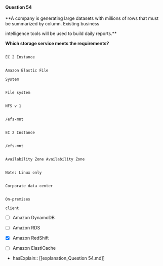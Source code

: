 #### Question  54

**A company is generating large datasets with millions of rows that must be summarized by column. Existing business

intelligence tools will be used to build daily reports.**

**Which storage service meets the requirements?**

```

EC 2 Instance

```

```

Amazon Elastic File

System

```

```

File system

```

```

NFS v 1

```

```

/efs-mnt

```

```

EC 2 Instance

```

```

/efs-mnt

```

```

Availability Zone Availability Zone

```

```

Note: Linux only

```

```

Corporate data center

```

```

On-premises

client

```

- [ ] Amazon DynamoDB

- [ ] Amazon RDS

- [x] Amazon RedShift

- [ ] Amazon ElastiCache

- hasExplain:: [[explanation_Question  54.md]]
